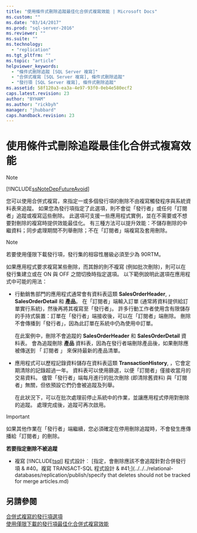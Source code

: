```yaml
---
title: "使用條件式刪除追蹤最佳化合併式複寫效能 | Microsoft Docs"
ms.custom: ""
ms.date: "03/14/2017"
ms.prod: "sql-server-2016"
ms.reviewer: ""
ms.suite: ""
ms.technology: 
  - "replication"
ms.tgt_pltfrm: ""
ms.topic: "article"
helpviewer_keywords: 
  - "條件式刪除追蹤 [SQL Server 複寫]"
  - "合併式複寫 [SQL Server 複寫], 條件式刪除追蹤"
  - "發行項 [SQL Server 複寫], 條件式刪除追蹤"
ms.assetid: 58f120a3-ea3a-4e97-93f0-0eb4e580ecf2
caps.latest.revision: 23
author: "BYHAM"
ms.author: "rickbyh"
manager: "jhubbard"
caps.handback.revision: 23
---
```

# 使用條件式刪除追蹤最佳化合併式複寫效能
    
> [!NOTE]  
>  [!INCLUDE[ssNoteDepFutureAvoid](../../../includes/ssnotedepfutureavoid-md.md)]  
  
 您可以使用合併式複寫，來指定一或多個發行項的刪除不由複寫觸發程序與系統資料表來追蹤。 如果您為發行項指定了此選項，則不會從「發行者」或任何「訂閱者」追蹤或複寫這些刪除。 此選項可支援一些應用程式實例，並在不需要或不想要對刪除的複寫時提供效能最佳化。 有三種方法可以提升效能：不儲存刪除的中繼資料；同步處理期間不列舉刪除；不在「訂閱者」端複寫及套用刪除。  
  
> [!NOTE]  
>  若要使用僅限下載發行項，發行集的相容性層級必須至少為 90RTM。  
  
 如果應用程式要求複寫某些刪除，而其餘的則不複寫 (例如批次刪除)，則可以在發行集建立或在 ON 與 OFF 之間切換時指定選項。 以下範例說明此選項在應用程式中可能的用法：  
  
-   行動銷售部門的應用程式通常會有資料表這類 **SalesOrderHeader**, ，**SalesOrderDetail** 和 **產品**。 在「訂閱者」端輸入訂單 (通常將資料提供給訂單實行系統)，然後再將其複寫至「發行者」。 許多行動工作者使用含有限儲存的手持式裝置：訂單在「發行者」端接收後，可以在「訂閱者」端刪除。 刪除不會傳播到「發行者」，因為此訂單在系統中仍為使用中訂單。  
  
     在此案例中，刪除不會追蹤的 **SalesOrderHeader** 和 **SalesOrderDetail** 資料表。 會為追蹤刪除 **產品** 資料表，因為在發行者端刪除產品後，如果刪除應被傳送到 「 訂閱者 」 來保持最新的產品清單。  
  
-   應用程式可以歷程記錄資料儲存在資料表這類 **TransactionHistory**, ，它會定期清除的記錄超過一年。 資料表可以使用篩選，以便「訂閱者」僅接收當月的交易資料。 儘管「發行者」端每月進行的批次刪除 (即清除舊資料) 與「訂閱者」無關，但依預設它們仍會被追蹤及列舉。  
  
     在此狀況下，可以在批次處理前停止系統中的作業，並讓應用程式停用對刪除的追蹤。 處理完成後，追蹤可再次啟用。  
  
> [!IMPORTANT]  
>  如果其他作業在「發行者」端繼續，您必須確定在停用刪除追蹤時，不會發生應傳播給「訂閱者」的刪除。  
  
 **若要指定刪除不被追蹤**  
  
-   複寫 [!INCLUDE[tsql](../../../includes/tsql-md.md)] 程式設計︰ [指定，會刪除應該不會追蹤針對合併發行項 & #40。複寫 TRANSACT-SQL 程式設計 & #41;](../../../relational-databases/replication/publish/specify that deletes should not be tracked for merge articles.md)  
  
## 另請參閱  
 [合併式複寫的發行項選項](../../../relational-databases/replication/merge/article-options-for-merge-replication.md)   
 [使用僅限下載的發行項最佳化合併式複寫效能](../../../relational-databases/replication/merge/optimize-merge-replication-performance-with-download-only-articles.md)  
  
  